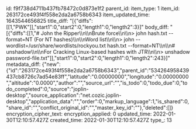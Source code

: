 id: f9f738d4711b437fb78472c0d873e1f2
parent_id: 
item_type: 1
item_id: 263172ce493f4f558e2da2a6758b6343
item_updated_time: 1643544656825
title_diff: "[{\"diffs\":[[1,\"PWK\"]],\"start1\":0,\"start2\":0,\"length1\":0,\"length2\":3}]"
body_diff: "[{\"diffs\":[[1,\"# John the Ripper\\\n\\\nBrute force\\\n\\\n> john hash.txt --format=NT (For NT hashes)\\\n\\\nWord list\\\n\\\n> john --wordlist=/usr/share/wordlists/rockyou.txt hash.txt --format=NT\\\n\\\n# unshadow\\\n\\\nFor Cracking Linux-based hashes with JTR\\\n\\\n> unshadow password-file.txt\"]],\"start1\":0,\"start2\":0,\"length1\":0,\"length2\":243}]"
metadata_diff: {"new":{"id":"263172ce493f4f558e2da2a6758b6343","parent_id":"534264958439437cb8726c7ad54e83ff","latitude":"0.00000000","longitude":"0.00000000","altitude":"0.0000","author":"","source_url":"","is_todo":0,"todo_due":0,"todo_completed":0,"source":"joplin-desktop","source_application":"net.cozic.joplin-desktop","application_data":"","order":0,"markup_language":1,"is_shared":0,"share_id":"","conflict_original_id":"","master_key_id":""},"deleted":[]}
encryption_cipher_text: 
encryption_applied: 0
updated_time: 2022-01-30T12:10:57.427Z
created_time: 2022-01-30T12:10:57.427Z
type_: 13